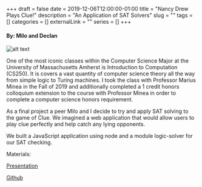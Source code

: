 +++ 
draft = false
date = 2019-12-06T12:00:00-01:00
title = "Nancy Drew Plays Clue!"
description = "An Application of SAT Solvers"
slug = ""
tags = []
categories = []
externalLink = ""
series = []
+++

#### By: Milo and Declan

![alt text](http://images.penguinrandomhouse.com/cover/9780448095448)

One of the most iconic classes within the Computer Science Major at the University of Massachusetts Amherst is Introduction to Computation (CS250). It is covers a vast quantity of computer science theory all the way from simple logic to Turing machines. I took the class with Professor Marius Minea in the Fall of 2019 and additionally completed a 1 credit honors colloquium extension to the course with Professor Minea in order to complete a computer science honors requirement.

As a final project a peer Milo and I decide to try and apply SAT solving to the game of Clue. We imagined a web application that would allow users to play clue perfectly and help catch any lying opponents. 

We built a JavaScript application using node and a module logic-solver for our SAT checking. 


Materials:

[Presentation](https://docs.google.com/presentation/d/1K3pQD2niA9Duw3cg5xTctGwWkUxchSs-mMvpyYloKNA/edit?usp=sharing)

[Github](https://github.com/graydh/Clue-SAT-250H)